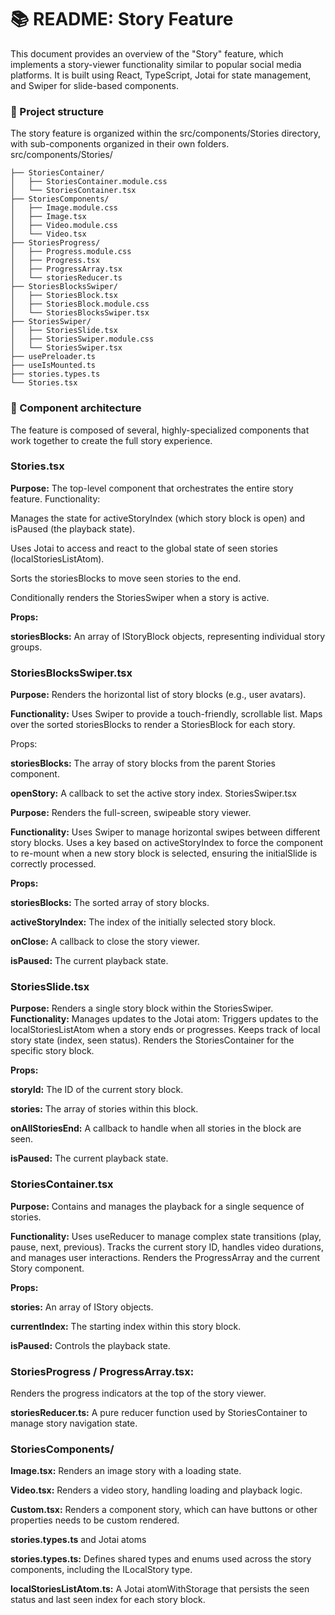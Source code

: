 # 📚 README: Story Feature

This document provides an overview of the "Story" feature, which implements a story-viewer functionality similar to popular social media platforms. It is built using React, TypeScript, Jotai for state management, and Swiper for slide-based components.

### 📁 Project structure
The story feature is organized within the src/components/Stories directory, with sub-components organized in their own folders.
src/components/Stories/
```
├── StoriesContainer/
│   ├── StoriesContainer.module.css
│   └── StoriesContainer.tsx
├── StoriesComponents/
│   ├── Image.module.css
│   ├── Image.tsx
│   ├── Video.module.css
│   └── Video.tsx
├── StoriesProgress/
│   ├── Progress.module.css
│   ├── Progress.tsx
│   ├── ProgressArray.tsx
│   └── storiesReducer.ts
├── StoriesBlocksSwiper/
│   ├── StoriesBlock.tsx
│   ├── StoriesBlock.module.css
│   └── StoriesBlocksSwiper.tsx
├── StoriesSwiper/
│   ├── StoriesSlide.tsx
│   ├── StoriesSwiper.module.css
│   └── StoriesSwiper.tsx
├── usePreloader.ts
├── useIsMounted.ts
├── stories.types.ts
└── Stories.tsx
```
### 🧱 Component architecture

The feature is composed of several, highly-specialized components that work together to create the full story experience.

### Stories.tsx

**Purpose:** The top-level component that orchestrates the entire story feature.
Functionality:

Manages the state for activeStoryIndex (which story block is open) and isPaused (the playback state).

Uses Jotai to access and react to the global state of seen stories (localStoriesListAtom).

Sorts the storiesBlocks to move seen stories to the end.

Conditionally renders the StoriesSwiper when a story is active.

**Props:**

**storiesBlocks:** An array of IStoryBlock objects, representing individual story groups.

### StoriesBlocksSwiper.tsx

**Purpose:** Renders the horizontal list of story blocks (e.g., user avatars).

**Functionality:**
Uses Swiper to provide a touch-friendly, scrollable list.
Maps over the sorted storiesBlocks to render a StoriesBlock for each story.

Props:

**storiesBlocks:** The array of story blocks from the parent Stories component.

**openStory:** A callback to set the active story index.
StoriesSwiper.tsx

**Purpose:** Renders the full-screen, swipeable story viewer.

**Functionality:**
Uses Swiper to manage horizontal swipes between different story blocks.
Uses a key based on activeStoryIndex to force the component to re-mount when a new story block is selected, ensuring the initialSlide is correctly processed.

**Props:**

**storiesBlocks:** The sorted array of story blocks.

**activeStoryIndex:** The index of the initially selected story block.

**onClose:** A callback to close the story viewer.

**isPaused:** The current playback state.

### StoriesSlide.tsx
**Purpose:** Renders a single story block within the StoriesSwiper.
**Functionality:**
Manages updates to the Jotai atom: Triggers updates to the localStoriesListAtom when a story ends or progresses.
Keeps track of local story state (index, seen status).
Renders the StoriesContainer for the specific story block.

**Props:**

**storyId:** The ID of the current story block.

**stories:** The array of stories within this block.

**onAllStoriesEnd:** A callback to handle when all stories in the block are seen.

**isPaused:** The current playback state.

### StoriesContainer.tsx
**Purpose:** Contains and manages the playback for a single sequence of stories.

**Functionality:**
Uses useReducer to manage complex state transitions (play, pause, next, previous).
Tracks the current story ID, handles video durations, and manages user interactions.
Renders the ProgressArray and the current Story component.

**Props:**

**stories:** An array of IStory objects.

**currentIndex:** The starting index within this story block.

**isPaused:** Controls the playback state.

### StoriesProgress / ProgressArray.tsx: 
Renders the progress indicators at the top of the story viewer.

**storiesReducer.ts:** A pure reducer function used by StoriesContainer to manage story navigation state.

### StoriesComponents/
**Image.tsx:** Renders an image story with a loading state.

**Video.tsx:** Renders a video story, handling loading and playback logic.

**Custom.tsx:** Renders a component story, which can have buttons or other properties needs to be custom rendered.

**stories.types.ts** and Jotai atoms

**stories.types.ts:** Defines shared types and enums used across the story components, including the ILocalStory type.

**localStoriesListAtom.ts:** A Jotai atomWithStorage that persists the seen status and last seen index for each story block.

